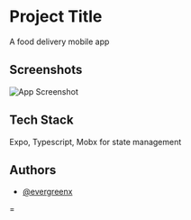 # Project Title
A food delivery mobile app


## Screenshots

![App Screenshot](https://res.cloudinary.com/evergreenx/image/upload/v1679484580/Cargo_watch_presentation_fzo1pn.png)

## Tech Stack

 Expo, Typescript, Mobx for state management


## Authors

- [@evergreenx](https://www.github.com/evergreenx)

=
